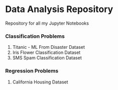 # Data Analysis Repository

Repository for all my Jupyter Notebooks
### Classification Problems
1. Titanic - ML From Disaster Dataset
2. Iris Flower Classification Dataset
3. SMS Spam Classification Dataset

### Regression Problems
1. California Housing Dataset

